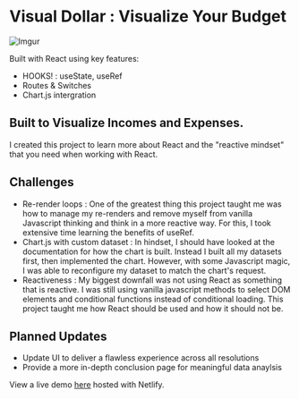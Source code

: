 # Visual Dollar : Visualize Your Budget
![Imgur](https://i.imgur.com/W32qJUl.gif)

Built with React using key features:

- HOOKS! : useState, useRef
- Routes & Switches
- Chart.js intergration

## Built to Visualize Incomes and Expenses.

I created this project to learn more about React and the "reactive mindset" that you need when working with React.

## Challenges

- Re-render loops : One of the greatest thing this project taught me was how to manage my re-renders and remove myself from vanilla Javascript thinking and think in a more reactive way. For this, I took extensive time learning the benefits of useRef. 
- Chart.js with custom dataset : In hindset, I should have looked at the documentation for how the chart is built. Instead I built all my datasets first, then implemented the chart. However, with some Javascript magic, I was able to reconfigure my dataset to match the chart's request.
- Reactiveness : My biggest downfall was not using React as something that is reactive. I was still using vanilla javascript methods to select DOM elements and conditional functions instead of conditional loading. This project taught me how React should be used and how it should not be.

## Planned Updates

- Update UI to deliver a flawless experience across all resolutions
- Provide a more in-depth conclusion page for meaningful data anaylsis

View a live demo [here](https://www.visualdollar.com/) hosted with Netlify.
